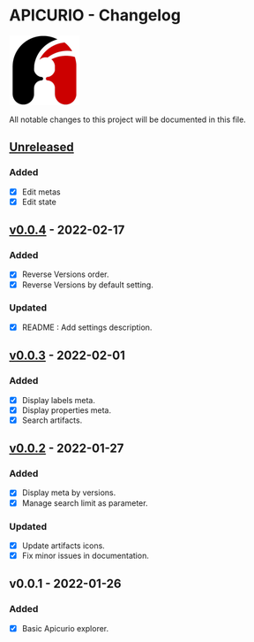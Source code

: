# APICURIO - Changelog

![Apicurio](/resources/apicurio_icon.png)

All notable changes to this project will be documented in this file.

## [Unreleased]

### Added

- [x] Edit metas
- [x] Edit state

## [v0.0.4] - 2022-02-17

### Added

- [x] Reverse Versions order.
- [x] Reverse Versions by default setting.

### Updated

- [x] README : Add settings description.

## [v0.0.3] - 2022-02-01

### Added

- [x] Display labels meta.
- [x] Display properties meta.
- [x] Search artifacts.

## [v0.0.2] - 2022-01-27

### Added

- [x] Display meta by versions.
- [x] Manage search limit as parameter.

### Updated

- [x] Update artifacts icons.
- [x] Fix minor issues in documentation.

## v0.0.1 - 2022-01-26

### Added

- [x] Basic Apicurio explorer.

[unreleased]: <https://github.com/jetmartin/apicurio/compare/v0.0.4...HEAD>
[v0.0.4]: <https://github.com/jetmartin/apicurio/compare/v0.0.3...v0.0.4>
[v0.0.3]: <https://github.com/jetmartin/apicurio/compare/v0.0.2...v0.0.3>
[v0.0.2]: <https://github.com/jetmartin/apicurio/compare/v0.0.1...v0.0.2>
